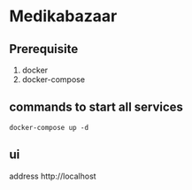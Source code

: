 # Medikabazaar

## Prerequisite

1. docker
2. docker-compose

## commands to start all services
```
docker-compose up -d
```

## ui
address http://localhost
